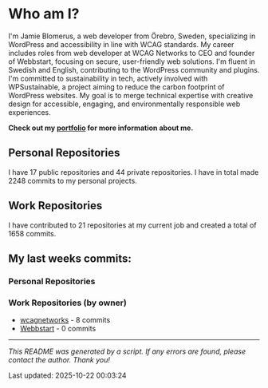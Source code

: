 # Who am I?
I'm Jamie Blomerus, a web developer from Örebro, Sweden, specializing in WordPress and accessibility in line with WCAG standards. My career includes roles from web developer at WCAG Networks to CEO and founder of Webbstart, focusing on secure, user-friendly web solutions. I'm fluent in Swedish and English, contributing to the WordPress community and plugins. I'm committed to sustainability in tech, actively involved with WPSustainable, a project aiming to reduce the carbon footprint of WordPress websites. My goal is to merge technical expertise with creative design for accessible, engaging, and environmentally responsible web experiences.

**Check out my [portfolio](jamie.blomerus.se) for more information about me.**

## Personal Repositories
I have 17 public repositories and 44 private repositories. I have in total made 2248 commits to my personal projects.

## Work Repositories
I have contributed to 21 repositories at my current job and created a total of 1658 commits.
## My last weeks commits:
### Personal Repositories

### Work Repositories (by owner)
* [wcagnetworks](https://github.com/wcagnetworks) - 8 commits
* [Webbstart](https://github.com/Webbstart) - 0 commits

---

*This README was generated by a script. If any errors are found, please contact the author. Thank you!*

Last updated: 2025-10-22 00:03:24